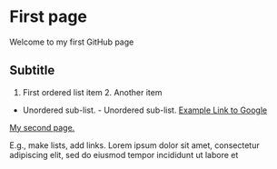  # First page
Welcome to my first GitHub page

## Subtitle
1. First ordered list item 2. Another item
- Unordered sub-list. - Unordered sub-list.
[Example Link to Google](https://www.google.com)

[My second page.](https://dulguunenkhzaya.github.io/Dulguun/second/)

E.g., make lists, add links.
   Lorem ipsum dolor sit amet, consectetur adipiscing elit, sed do eiusmod tempor incididunt ut labore et
